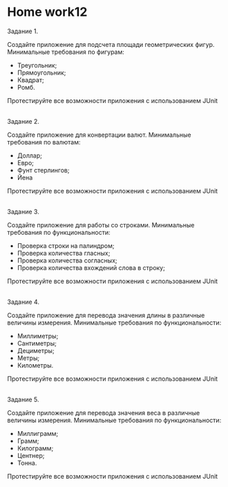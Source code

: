 # <b>Home work12</b>

Задание 1.<br>

Создайте приложение для подсчета площади геометрических фигур. Минимальные требования по фигурам:
<ul>
<li>Треугольник;</li>
<li>Прямоугольник;</li>
<li>Квадрат;</li>
<li>Ромб.</li>
</ul>
Протестируйте все возможности приложения с использованием JUnit

<br>Задание 2.<br>

Создайте приложение для конвертации валют. Минимальные требования по валютам:
<ul>
<li>Доллар;</li>
<li>Евро;</li>
<li>Фунт стерлингов;</li>
<li>Йена</li>
</ul>
Протестируйте все возможности приложения с использованием JUnit

<br>Задание 3.<br>

Создайте приложение для работы со строками. Минимальные требования по функциональности:
<ul>
<li>Проверка строки на палиндром;</li>
<li>Проверка количества гласных;</li>
<li>Проверка количества согласных;</li>
<li>Проверка количества вхождений слова в строку;</li>
</ul>
Протестируйте все возможности приложения с использованием JUnit

<br>Задание 4.<br>

Создайте приложение для перевода значения длины в различные величины измерения. Минимальные требования по функциональности:
<ul>
<li>Миллиметры;</li>
<li>Сантиметры;</li>
<li>Дециметры;</li>
<li>Метры;</li>
<li>Километры.</li>
</ul>
Протестируйте все возможности приложения с использованием JUnit

<br>Задание 5.<br>

Создайте приложение для перевода значения веса в различные величины измерения. Минимальные требования по функциональности:
<ul>
<li>Миллиграмм;</li>
<li>Грамм;</li>
<li>Килограмм;</li>
<li>Центнер;</li>
<li>Тонна.</li>
</ul>
Протестируйте все возможности приложения с использованием JUnit
